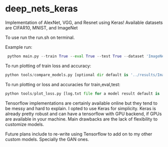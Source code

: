# deep_nets_keras

Implementation of AlexNet, VGG, and Resnet using Keras!
Available datasets are CIFAR10, MNIST, and ImageNet

To use run the run.sh on terminal.

Example run:
```python
 python main.py --train True --eval True --test True --dataset 'ImageNet' --model 'resnet50' --epochs 90 --workers 4 --batch_size 128 --lr 0.01
```


To run plotting of train loss and accuracy:
```python
python tools/compare_models.py [optional dir default is '../results/ImageNet']
```

To run plotting or loss and accuracies for train,eval,test:
```python
python tools/plot_loss.py [log.txt file for a model result default is '../results/ImageNet/resnet50/learningrate0.01_batchsize128/models/log.txt']
 ```
Tensorflow implementations are certainly available online but they tend to be messy and hard to explain.
I opted to use Keras for simplicity. 
Keras is already pretty robust and can have a tensorflow with GPU backend, if GPUs are available in your machine.
Main drawbacks are the lack of flexibility to customize models.

Future plans include to re-write using Tensorflow to add on to my other custom models. Specially the GAN ones.

